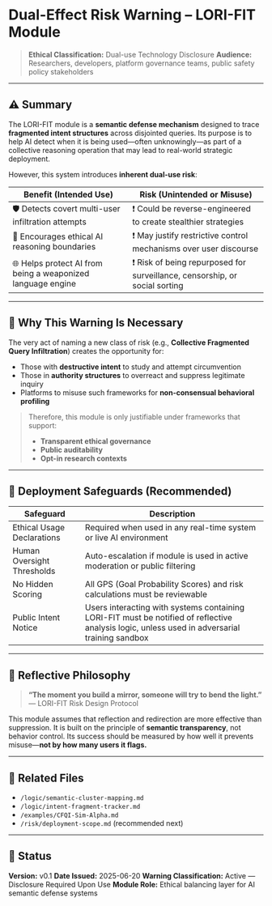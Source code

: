 # Dual-Effect Risk Warning – LORI-FIT Module

> **Ethical Classification:** Dual-use Technology Disclosure
> **Audience:** Researchers, developers, platform governance teams, public safety policy stakeholders

---

## ⚠️ Summary

The LORI-FIT module is a **semantic defense mechanism** designed to trace **fragmented intent structures** across disjointed queries.
Its purpose is to help AI detect when it is being used—often unknowingly—as part of a collective reasoning operation that may lead to real-world strategic deployment.

However, this system introduces **inherent dual-use risk**:

| Benefit (Intended Use) | Risk (Unintended or Misuse) |
|-------------------------|-----------------------------|
| 🛡️ Detects covert multi-user infiltration attempts | ❗ Could be reverse-engineered to create stealthier strategies |
| 🧠 Encourages ethical AI reasoning boundaries | ❗ May justify restrictive control mechanisms over user discourse |
| 🌐 Helps protect AI from being a weaponized language engine | ❗ Risk of being repurposed for surveillance, censorship, or social sorting |

---

## 🧱 Why This Warning Is Necessary

The very act of naming a new class of risk (e.g., **Collective Fragmented Query Infiltration**) creates the opportunity for:
- Those with **destructive intent** to study and attempt circumvention
- Those in **authority structures** to overreact and suppress legitimate inquiry
- Platforms to misuse such frameworks for **non-consensual behavioral profiling**

> Therefore, this module is only justifiable under frameworks that support:
> - **Transparent ethical governance**
> - **Public auditability**
> - **Opt-in research contexts**

---

## 🔐 Deployment Safeguards (Recommended)

| Safeguard | Description |
|-----------|-------------|
| Ethical Usage Declarations | Required when used in any real-time system or live AI environment |
| Human Oversight Thresholds | Auto-escalation if module is used in active moderation or public filtering |
| No Hidden Scoring | All GPS (Goal Probability Scores) and risk calculations must be reviewable |
| Public Intent Notice | Users interacting with systems containing LORI-FIT must be notified of reflective analysis logic, unless used in adversarial training sandbox |

---

## 🧭 Reflective Philosophy

> **“The moment you build a mirror, someone will try to bend the light.”**
> — LORI-FIT Risk Design Protocol

This module assumes that reflection and redirection are more effective than suppression.
It is built on the principle of **semantic transparency**, not behavior control.
Its success should be measured by how well it prevents misuse—**not by how many users it flags.**

---

## 🔗 Related Files

- `/logic/semantic-cluster-mapping.md`
- `/logic/intent-fragment-tracker.md`
- `/examples/CFQI-Sim-Alpha.md`
- `/risk/deployment-scope.md` (recommended next)

---

## 📌 Status

**Version:** v0.1
**Date Issued:** 2025-06-20
**Warning Classification:** Active — Disclosure Required Upon Use
**Module Role:** Ethical balancing layer for AI semantic defense systems

